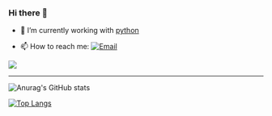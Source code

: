  

### Hi there 👋

- 🔭 I’m currently working with [python](https://python.org/)


- 📫 How to reach me: [![Email](https://img.shields.io/badge/-Email-000?&labelColor=000&logo=gmail&link=mailto:mohamadhasanzeinali378@gmail.com)](mailto:mohamadhasanzeinali378@gmail.com)
 
 ![](https://komarev.com/ghpvc/?username=mohamadhasan-zeinali&color=brightgreen)
 
 <hr>
 
 
 
 ![Anurag's GitHub stats](https://github-readme-stats.vercel.app/api?username=mohamadhasan-zeinali&show_icons=true)

 
 [![Top Langs](https://github-readme-stats.vercel.app/api/top-langs/?username=mohamadhasan-zeinali&layout=compact)](https://github.com/anuraghazra/github-readme-stats)

